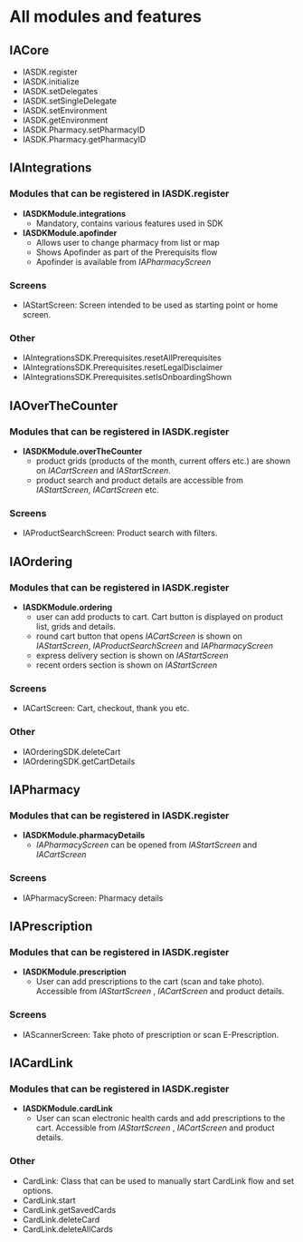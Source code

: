 # All modules and features

## IACore
- IASDK.register
- IASDK.initialize
- IASDK.setDelegates
- IASDK.setSingleDelegate
- IASDK.setEnvironment
- IASDK.getEnvironment
- IASDK.Pharmacy.setPharmacyID
- IASDK.Pharmacy.getPharmacyID

## IAIntegrations
### Modules that can be registered in IASDK.register
- **IASDKModule.integrations**
  - Mandatory, contains various features used in SDK
- **IASDKModule.apofinder**
  - Allows user to change pharmacy from list or map
  - Shows Apofinder as part of the Prerequisits flow
  - Apofinder is available from *IAPharmacyScreen*

### Screens
- IAStartScreen: Screen intended to be used as starting point or home screen. 

### Other
- IAIntegrationsSDK.Prerequisites.resetAllPrerequisites
- IAIntegrationsSDK.Prerequisites.resetLegalDisclaimer
- IAIntegrationsSDK.Prerequisites.setIsOnboardingShown

## IAOverTheCounter
### Modules that can be registered in IASDK.register
- **IASDKModule.overTheCounter**
  - product grids (products of the month, current offers etc.) are shown on *IACartScreen* and *IAStartScreen*.
  - product search and product details are accessible from *IAStartScreen*, *IACartScreen* etc.

### Screens
- IAProductSearchScreen: Product search with filters.

## IAOrdering
### Modules that can be registered in IASDK.register
- **IASDKModule.ordering**
  - user can add products to cart. Cart button is displayed on product list, grids and details.
  - round cart button that opens *IACartScreen* is shown on *IAStartScreen*,  *IAProductSearchScreen* and *IAPharmacyScreen*
  - express delivery section is shown on *IAStartScreen*
  - recent orders section is shown on *IAStartScreen*

### Screens
- IACartScreen: Cart, checkout, thank you etc.

### Other
- IAOrderingSDK.deleteCart
- IAOrderingSDK.getCartDetails

## IAPharmacy
### Modules that can be registered in IASDK.register
- **IASDKModule.pharmacyDetails**
  - *IAPharmacyScreen* can be opened from *IAStartScreen* and *IACartScreen*

### Screens
- IAPharmacyScreen: Pharmacy details

## IAPrescription
### Modules that can be registered in IASDK.register
- **IASDKModule.prescription**
  - User can add prescriptions to the cart (scan and take photo). Accessible from *IAStartScreen* , *IACartScreen* and product details.

### Screens
- IAScannerScreen: Take photo of prescription or scan E-Prescription.

## IACardLink
### Modules that can be registered in IASDK.register
- **IASDKModule.cardLink**
  - User can scan electronic health cards and add prescriptions to the cart. Accessible from *IAStartScreen* , *IACartScreen* and product details.

### Other
  - CardLink: Class that can be used to manually start CardLink flow and set options.
  - CardLink.start
  - CardLink.getSavedCards
  - CardLink.deleteCard
  - CardLink.deleteAllCards


